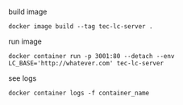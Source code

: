 build image

```
docker image build --tag tec-lc-server .
```

run image

```
docker container run -p 3001:80 --detach --env LC_BASE='http://whatever.com' tec-lc-server
```

see logs 

```
docker container logs -f container_name
```
